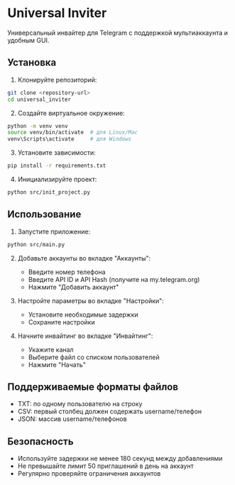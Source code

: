 # Universal Inviter

Универсальный инвайтер для Telegram с поддержкой мультиаккаунта и удобным GUI.

## Установка

1. Клонируйте репозиторий:
```bash
git clone <repository-url>
cd universal_inviter
```

2. Создайте виртуальное окружение:
```bash
python -m venv venv
source venv/bin/activate  # для Linux/Mac
venv\Scripts\activate     # для Windows
```

3. Установите зависимости:
```bash
pip install -r requirements.txt
```

4. Инициализируйте проект:
```bash
python src/init_project.py
```

## Использование

1. Запустите приложение:
```bash
python src/main.py
```

2. Добавьте аккаунты во вкладке "Аккаунты":
   - Введите номер телефона
   - Введите API ID и API Hash (получите на my.telegram.org)
   - Нажмите "Добавить аккаунт"

3. Настройте параметры во вкладке "Настройки":
   - Установите необходимые задержки
   - Сохраните настройки

4. Начните инвайтинг во вкладке "Инвайтинг":
   - Укажите канал
   - Выберите файл со списком пользователей
   - Нажмите "Начать"

## Поддерживаемые форматы файлов

- TXT: по одному пользователю на строку
- CSV: первый столбец должен содержать username/телефон
- JSON: массив username/телефонов

## Безопасность

- Используйте задержки не менее 180 секунд между добавлениями
- Не превышайте лимит 50 приглашений в день на аккаунт
- Регулярно проверяйте ограничения аккаунтов 